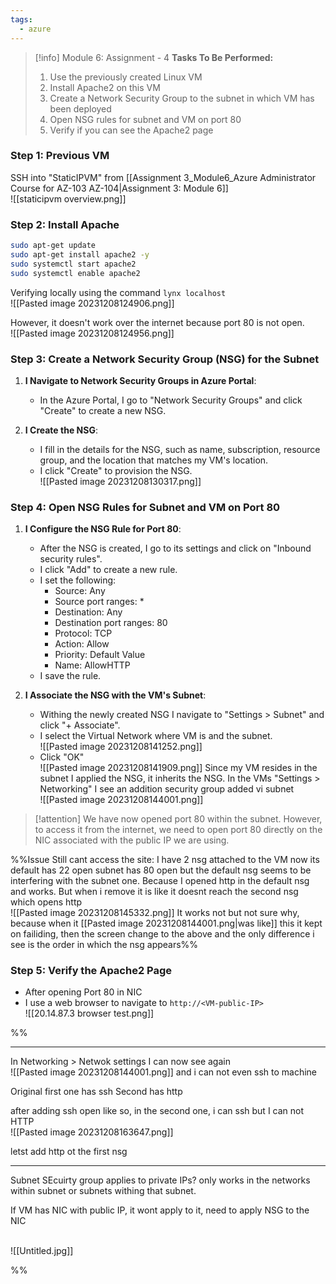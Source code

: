 ```yaml
---
tags:
  - azure
---
```

> [!info] Module 6: Assignment - 4
> **Tasks To Be Performed:** 
> 1. Use the previously created Linux VM 
> 2. Install Apache2 on this VM 
> 3. Create a Network Security Group to the subnet in which VM has been deployed 
> 4. Open NSG rules for subnet and VM on port 80 
> 5. Verify if you can see the Apache2 page

### Step 1: Previous VM

SSH into "StaticIPVM" from [[Assignment 3_Module6_Azure Administrator Course for AZ-103 AZ-104|Assignment 3: Module 6]]
<br>![[staticipvm overview.png]]
### Step 2: Install Apache

```bash
sudo apt-get update
sudo apt-get install apache2 -y
sudo systemctl start apache2
sudo systemctl enable apache2
```

Verifying locally using the command `lynx localhost`
<br>![[Pasted image 20231208124906.png]]

However, it doesn't work over the internet because port 80 is not open.
<br>![[Pasted image 20231208124956.png]]



### Step 3: Create a Network Security Group (NSG) for the Subnet

1. **I Navigate to Network Security Groups in Azure Portal**:
    
    - In the Azure Portal, I go to "Network Security Groups" and click "Create" to create a new NSG.
2. **I Create the NSG**:
    
    - I fill in the details for the NSG, such as name, subscription, resource group, and the location that matches my VM's location.
    - I click "Create" to provision the NSG.
      <br>![[Pasted image 20231208130317.png]]

### Step 4: Open NSG Rules for Subnet and VM on Port 80

1. **I Configure the NSG Rule for Port 80**:
    
    - After the NSG is created, I go to its settings and click on "Inbound security rules".
    - I click "Add" to create a new rule.
    - I set the following:
        - Source: Any
        - Source port ranges: *
        - Destination: Any
        - Destination port ranges: 80
        - Protocol: TCP
        - Action: Allow
        - Priority: Default Value
        - Name: AllowHTTP
    - I save the rule.
2. **I Associate the NSG with the VM's Subnet**:
    
    -  Withing the newly created NSG I navigate to "Settings > Subnet" and click "+ Associate".
    - I select the Virtual Network where VM is and the subnet.
      <br>![[Pasted image 20231208141252.png]]
    - Click "OK"
      <br>![[Pasted image 20231208141909.png]]
      Since my VM resides in the subnet I applied the NSG, it inherits the NSG. In the VMs "Settings > Networking" I see an addition security group added vi subnet
      <br>![[Pasted image 20231208144001.png]]
      

> [!attention]
> We have now opened port 80 within the subnet. However, to access it from the internet, we need to open port 80 directly on the NIC associated with the public IP we are using.


%%Issue Still cant access the site:
I have 2 nsg attached to the VM now
its default has 22 open
subnet has 80 open
but the default nsg seems to be interfering with the subnet one. Because I opened http in the default nsg and works. But when i remove it is like it doesnt reach the second nsg which opens http
<br>![[Pasted image 20231208145332.png]]
It works not but not sure why, because when it [[Pasted image 20231208144001.png|was like]] this it kept on failiding, then the screen change to the above and the only difference i see is the order in which the nsg appears%%

### Step 5: Verify the Apache2 Page
- After opening Port 80 in NIC
- I use a web browser to navigate to `http://<VM-public-IP>`
<br>![[20.14.87.3 browser test.png]]





%%

---

In Networking > Netwok settings
I can now see again
<br>![[Pasted image 20231208144001.png]]
and i can not even ssh to machine

Original first one has ssh
Second has http

after adding ssh open like so, in the second one, i can ssh but I can not HTTP
<br>![[Pasted image 20231208163647.png]]

letst add http ot the first nsg


---
Subnet SEcuirty group applies to private IPs?
only works in the networks within subnet or subnets withing that subnet.

If VM has NIC with public IP, it wont apply to it, need to apply NSG to the NIC

<br>![[Untitled.jpg]]

%%